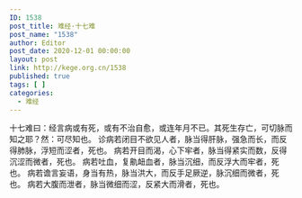 ```yaml
---
ID: 1538
post_title: 难经·十七难
post_name: "1538"
author: Editor
post_date: 2020-12-01 00:00:00
layout: post
link: http://kege.org.cn/1538
published: true
tags: [ ]
categories:
  - 难经
---
```

&#x5341;&#x4E03;&#x96BE;&#x66F0;&#xFF1A;&#x7ECF;&#x8A00;&#x75C5;&#x6216;&#x6709;&#x6B7B;&#xFF0C;&#x6216;&#x6709;&#x4E0D;&#x6CBB;&#x81EA;&#x6108;&#xFF0C;&#x6216;&#x8FDE;&#x5E74;&#x6708;&#x4E0D;&#x5DF2;&#x3002;&#x5176;&#x6B7B;&#x751F;&#x5B58;&#x4EA1;&#xFF0C;&#x53EF;&#x5207;&#x8109;&#x800C;&#x77E5;&#x4E4B;&#x8036;&#xFF1F;&#x7136;&#xFF1A;&#x53EF;&#x5C3D;&#x77E5;&#x4E5F;&#x3002;
&#x8BCA;&#x75C5;&#x82E5;&#x95ED;&#x76EE;&#x4E0D;&#x6B32;&#x89C1;&#x4EBA;&#x8005;&#xFF0C;&#x8109;&#x5F53;&#x5F97;&#x809D;&#x8109;&#xFF0C;&#x5F3A;&#x6025;&#x800C;&#x957F;&#xFF0C;&#x800C;&#x53CD;&#x5F97;&#x80BA;&#x8109;&#xFF0C;&#x6D6E;&#x77ED;&#x800C;&#x6DA9;&#x8005;&#xFF0C;&#x6B7B;&#x4E5F;&#x3002;
&#x75C5;&#x82E5;&#x5F00;&#x76EE;&#x800C;&#x6E34;&#xFF0C;&#x5FC3;&#x4E0B;&#x7262;&#x8005;&#xFF0C;&#x8109;&#x5F53;&#x5F97;&#x7D27;&#x5B9E;&#x800C;&#x6570;&#xFF0C;&#x53CD;&#x5F97;&#x6C89;&#x6DA9;&#x800C;&#x5FAE;&#x8005;&#xFF0C;&#x6B7B;&#x4E5F;&#x3002;
&#x75C5;&#x82E5;&#x5410;&#x8840;&#xFF0C;&#x590D;&#x9F3D;&#x8844;&#x8840;&#x8005;&#xFF0C;&#x8109;&#x5F53;&#x6C89;&#x7EC6;&#xFF0C;&#x800C;&#x53CD;&#x6D6E;&#x5927;&#x800C;&#x7262;&#x8005;&#xFF0C;&#x6B7B;&#x4E5F;&#x3002;
&#x75C5;&#x82E5;&#x8C35;&#x8A00;&#x5984;&#x8BED;&#xFF0C;&#x8EAB;&#x5F53;&#x6709;&#x70ED;&#xFF0C;&#x8109;&#x5F53;&#x6D2A;&#x5927;&#xFF0C;&#x800C;&#x53CD;&#x624B;&#x8DB3;&#x53A5;&#x9006;&#xFF0C;&#x8109;&#x6C89;&#x7EC6;&#x800C;&#x5FAE;&#x8005;&#xFF0C;&#x6B7B;&#x4E5F;&#x3002;
&#x75C5;&#x82E5;&#x5927;&#x8179;&#x800C;&#x6CC4;&#x8005;&#xFF0C;&#x8109;&#x5F53;&#x5FAE;&#x7EC6;&#x800C;&#x6DA9;&#xFF0C;&#x53CD;&#x7D27;&#x5927;&#x800C;&#x6ED1;&#x8005;&#xFF0C;&#x6B7B;&#x4E5F;&#x3002;